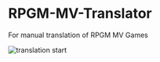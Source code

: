 # RPGM-MV-Translator

For manual translation of RPGM MV Games

![translation start](https://github.com/Randanevo1/RPGM-MV-Translator/assets/89418410/c06f9b98-64e9-4a03-ba70-d41aafc811c4)
